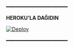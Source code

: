 ━━━━━━━━━━━━━━━━━━━━

<b>HEROKU'LA DAĞIDIN</b>

[![Deploy](https://www.herokucdn.com/deploy/button.svg)](https://heroku.com/deploy?template=https://github.com/PornoHup/MultiBot)

━━━━━━━━━━━━━━━━━━━━


